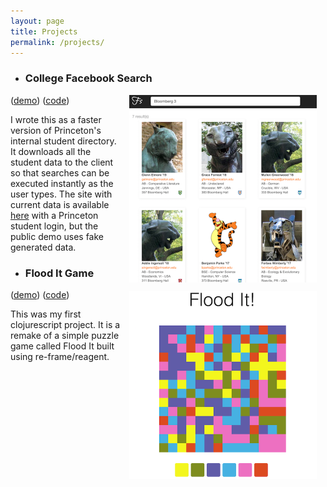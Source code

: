 ```yaml
---
layout: page
title: Projects
permalink: /projects/
---
```


- ### College Facebook Search
<img src="/search-screenshot.png" height="300px" style="float:right; margin: 0em 1em 1em 1em" />

([demo](/search/)) ([code](https://github.com/bnprks/people-search))

I wrote this as a faster version of Princeton's internal student directory. It downloads all the student data to the client so that searches can be executed instantly as the user types. The site with current data is available [here](http://princetonfacebook.com) with a Princeton student login, but the public demo uses fake generated data.

- ### Flood It Game
<img src="/flood-it-screenshot.png" height="300px" style="float:right; margin: 0em 1em 1em 1em" />

([demo](/flood-it/)) ([code](https://github.com/bnprks/flood-it))

This was my first clojurescript project. It is a remake of a simple puzzle game called
Flood It built using re-frame/reagent.
